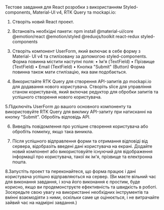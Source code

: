 Тестове завдання для React розробки з використанням Styled- components, Material-UI v4, RTK Query та mockapi.io:

1. Створіть новий React проект.

2. Встановіть необхідні пакети:
npm install @material-ui/core @emotion/react @emotion/styled
@reduxjs/toolkit react-redux styled-components

3. Створіть компонент UserForm, який включає в себе форму з Material-
UI v4 та стилізовану за допомогою styled-components. Форма повинна містити наступні поля:
• Ім'я (TextField)
• Прізвище (TextField)
• Email (TextField)
• Кнопка "Submit" (Button)
Форма повинна також мати стилізацію, яка вам подобається.

4. Використайте RTK Query для створення API-запитів до mockapi.io
для додавання нового користувача. Створіть slice для управління станом користувачів, який включає редуктор для обробки запитів та успішного створення нового користувача.

5.Підключіть UserForm до вашого основного компоненту та використовуйте RTK Query для виклику API-запиту при натисканні на кнопку "Submit". Обробіть відповідь API.

6. Виведіть повідомлення про успішне створення користувача або обробіть помилку, якщо така виникла.

7. Після успішного відправлення форми та отримання відповіді від сервера, відобразіть введені дані користувача на екрані.
Додайте новий компонент або використовуйте існуючий для відображення інформації про користувача, такої як ім'я, прізвище та електронна пошта.

8.Запустіть проект та переконайтеся, що форма працює і дані користувача успішно відправляються на сервер.
(Ви маєте вільний час для виконання завдання, і хоча його виконання є простим, буде корисно, якщо ви продемонструєте ефективність та
швидкість в роботі. Зосередьте свою увагу на використанні необхідних інструментів та вмінні взаємодіяти з ними, оскільки саме це оцінюється, і не витрачайте зайвий час на надмірні завдання.)
